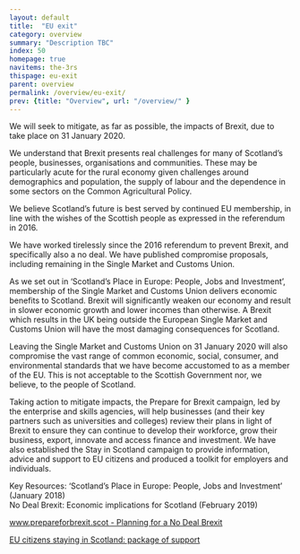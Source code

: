 ```yaml
---
layout: default
title:  "EU exit"
category: overview
summary: "Description TBC"
index: 50
homepage: true
navitems: the-3rs
thispage: eu-exit
parent: overview
permalink: /overview/eu-exit/
prev: {title: "Overview", url: "/overview/" }
---
```

We will seek to mitigate, as far as possible, the impacts of Brexit, due to take place on 31 January 2020.  

We understand that Brexit presents real challenges for many of Scotland’s people, businesses, organisations and communities.  These may be particularly acute for the rural economy given challenges around demographics and population, the supply of labour and the dependence in some sectors on the Common Agricultural Policy.  

We believe Scotland’s future is best served by continued EU membership, in line with the wishes of the Scottish people as expressed in the referendum in 2016.  

We have worked tirelessly since the 2016 referendum to prevent Brexit, and specifically also a no deal.  We have published compromise proposals, including remaining in the Single Market and Customs Union.  

As we set out in ‘Scotland’s Place in Europe: People, Jobs and Investment’, membership of the Single Market and Customs Union delivers economic benefits to Scotland.  Brexit will significantly weaken our economy and result in slower economic growth and lower incomes than otherwise.  A Brexit which results in the UK being outside the European Single Market and Customs Union will have the most damaging consequences for Scotland.  

Leaving the Single Market and Customs Union on 31 January 2020 will also compromise the vast range of common economic, social, consumer, and environmental standards that we have become accustomed to as a member of the EU.  This is not acceptable to the Scottish Government nor, we believe, to the people of Scotland.  

Taking action to mitigate impacts, the Prepare for Brexit campaign, led by the enterprise and skills agencies, will help businesses (and their key partners such as universities and colleges) review their plans in light of Brexit to ensure they can continue to develop their workforce, grow their business, export, innovate and access finance and investment.  We have also established the Stay in Scotland campaign to provide information, advice and support to EU citizens and produced a toolkit for employers and individuals.  

Key Resources:
‘Scotland’s Place in Europe: People, Jobs and Investment’ (January 2018)  
No Deal Brexit: Economic implications for Scotland (February 2019)  

[www.prepareforbrexit.scot - Planning for a No Deal Brexit](https://www.prepareforbrexit.scot/)

[EU citizens staying in Scotland: package of support](https://www.gov.scot/publications/eu-citizens-staying-in-scotland-package-of-support/)

